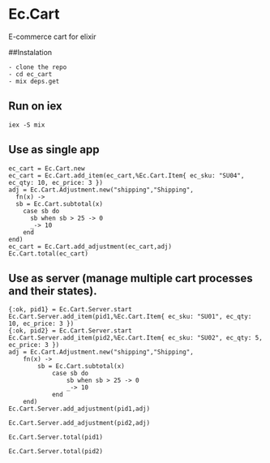 # Ec.Cart

E-commerce cart for elixir

##Instalation

    - clone the repo
    - cd ec_cart
    - mix deps.get

## Run on iex

    iex -S mix

## Use as single app

    ec_cart = Ec.Cart.new
    ec_cart = Ec.Cart.add_item(ec_cart,%Ec.Cart.Item{ ec_sku: "SU04", ec_qty: 10, ec_price: 3 })
    adj = Ec.Cart.Adjustment.new("shipping","Shipping", 
      fn(x) -> 
      sb = Ec.Cart.subtotal(x)
        case sb do
          sb when sb > 25 -> 0
          _-> 10
        end 
    end)
    ec_cart = Ec.Cart.add_adjustment(ec_cart,adj)
    Ec.Cart.total(ec_cart)


## Use as server (manage multiple cart processes and their states).

    {:ok, pid1} = Ec.Cart.Server.start
    Ec.Cart.Server.add_item(pid1,%Ec.Cart.Item{ ec_sku: "SU01", ec_qty: 10, ec_price: 3 })
    {:ok, pid2} = Ec.Cart.Server.start
    Ec.Cart.Server.add_item(pid2,%Ec.Cart.Item{ ec_sku: "SU02", ec_qty: 5, ec_price: 3 })
    adj = Ec.Cart.Adjustment.new("shipping","Shipping", 
        fn(x) -> 
            sb = Ec.Cart.subtotal(x)
                case sb do
                    sb when sb > 25 -> 0
                    _-> 10
                end 
        end)
    Ec.Cart.Server.add_adjustment(pid1,adj)

    Ec.Cart.Server.add_adjustment(pid2,adj)

    Ec.Cart.Server.total(pid1)

    Ec.Cart.Server.total(pid2)
